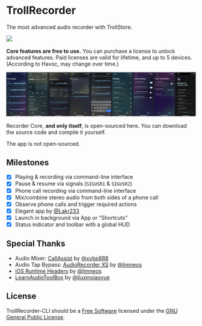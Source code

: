 # TrollRecorder

The most advanced audio recorder with TrollStore.

[now-on-havoc]: https://havoc.app/package/trollrecorder

[<img width="150" src="https://docs.havoc.app/img/badges/get_square.svg" />][now-on-havoc]

**Core features are free to use.** You can purchase a license to unlock advanced features. Paid licenses are valid for lifetime, and up to 5 devices. (According to Havoc, may change over time.)

![Screenshot](./res/screenshot.png)

Recorder Core, **and only itself**, is open-sourced here. You can download the source code and compile it yourself.

The app is not open-sourced.

## Milestones

- [x] Playing &amp; recording via command-line interface
- [x] Pause &amp; resume via signals (`SIGUSR1` &amp; `SIGUSR2`)
- [x] Phone call recording via command-line interface
- [x] Mix/combine stereo audio from both sides of a phone call
- [x] Observe phone calls and trigger required actions
- [x] Elegant app by [@Lakr233](https://github.com/Lakr233)
- [x] Launch in background via App or “Shortcuts”
- [x] Status indicator and toolbar with a global HUD

## Special Thanks

- Audio Mixer: [CallAssist](https://buy.htv123.com) by [@xybp888](https://github.com/xybp888)
- Audio Tap Bypass: [AudioRecorder XS](https://limneos.net/audiorecorderxs/) by [@limneos](https://twitter.com/limneos)
- [iOS Runtime Headers](https://developer.limneos.net/) by [@limneos](https://twitter.com/limneos)
- [LearnAudioToolBox](https://github.com/liuxinxiaoyue/LearnAudioToolBox) by [@liuxinxiaoyue](https://github.com/liuxinxiaoyue)

## License

TrollRecorder-CLI should be a [Free Software](https://www.gnu.org/philosophy/free-sw.html) licensed under the [GNU General Public License](LICENSE).
